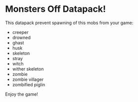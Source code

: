 # Monsters Off Datapack!
This datapack prevent spawning of this mobs from your game:
- creeper
- drowned
- ghast
- husk
- skeleton
- stray
- witch
- wither skeleton
- zombie
- zombie villager
- zombified piglin
  
Enjoy the game!
